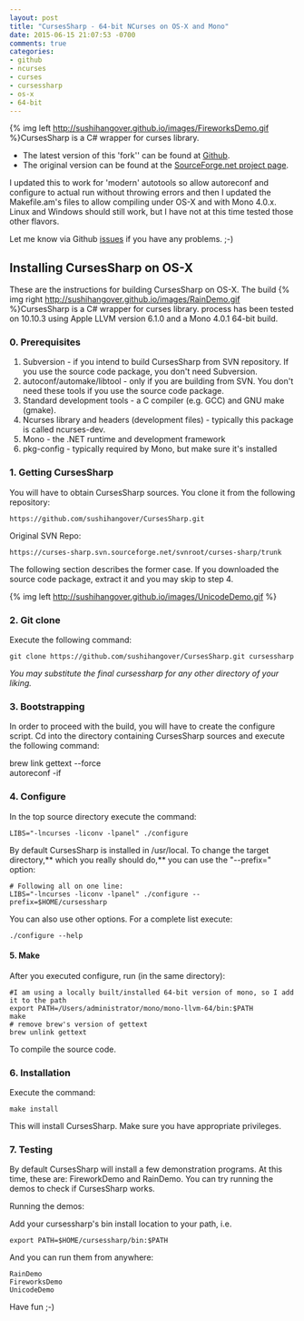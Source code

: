 ```yaml
---
layout: post
title: "CursesSharp - 64-bit NCurses on OS-X and Mono"
date: 2015-06-15 21:07:53 -0700
comments: true
categories: 
- github
- ncurses
- curses
- cursessharp
- os-x
- 64-bit
---
```

{% img left http://sushihangover.github.io/images/FireworksDemo.gif %}CursesSharp is a C# wrapper for curses library. 

* The latest version of this 'fork'' can be found at [Github](https://github.com/sushihangover/CursesSharp).
* The original version can be found at the [SourceForge.net project page](http://sourceforge.net/projects/curses-sharp/).

I updated this to work for 'modern' autotools so allow autoreconf and configure to actual run without throwing errors and then I updated the Makefile.am's files to allow compiling under OS-X and with Mono 4.0.x. Linux and Windows should still work, but I have not at this time tested those other flavors.

Let me know via Github [issues](https://github.com/sushihangover/CursesSharp/issues/new) if you have any problems. ;-)

## Installing CursesSharp on OS-X

These are the instructions for building CursesSharp on OS-X. The build {% img right http://sushihangover.github.io/images/RainDemo.gif %}CursesSharp is a C# wrapper for curses library. 
process has been tested on 10.10.3 using Apple LLVM version 6.1.0 and a Mono 4.0.1 64-bit build.

### 0. Prerequisites

1. Subversion - if you intend to build CursesSharp from SVN repository. If you use the source code package, you don't need Subversion.
2. autoconf/automake/libtool - only if you are building from SVN. You don't need these tools if you use the source code package.
3. Standard development tools - a C compiler (e.g. GCC) and GNU make (gmake).
4. Ncurses library and headers (development files) - typically this package is called ncurses-dev.
5. Mono - the .NET runtime and development framework
6. pkg-config - typically required by Mono, but make sure it's installed

### 1. Getting CursesSharp

You will have to obtain CursesSharp sources. You clone it from the following repository:

    https://github.com/sushihangover/CursesSharp.git

Original SVN Repo:

    https://curses-sharp.svn.sourceforge.net/svnroot/curses-sharp/trunk

The following section describes the former case. If you downloaded the source code package, extract it and you may skip to step 4.

{% img left http://sushihangover.github.io/images/UnicodeDemo.gif %}
### 2. Git clone 

Execute the following command:

    git clone https://github.com/sushihangover/CursesSharp.git cursessharp

*You may substitute the final cursessharp for any other directory of your liking.*

### 3. Bootstrapping

In order to proceed with the build, you will have to create the configure script. Cd into the directory containing CursesSharp sources and execute the following command:

brew link gettext --force    
autoreconf -if

### 4. Configure

In the top source directory execute the command:

    LIBS="-lncurses -liconv -lpanel" ./configure

By default CursesSharp is installed in /usr/local. To change the target directory,** which you really should do,** you can use the "--prefix=" option:

    # Following all on one line:    
    LIBS="-lncurses -liconv -lpanel" ./configure --prefix=$HOME/cursessharp

You can also use other options. For a complete list execute:

    ./configure --help

#### 5. Make

After you executed configure, run (in the same directory):
    
    #I am using a locally built/installed 64-bit version of mono, so I add it to the path
    export PATH=/Users/administrator/mono/mono-llvm-64/bin:$PATH
    make
    # remove brew's version of gettext 
    brew unlink gettext


To compile the source code.

### 6. Installation

Execute the command:

    make install

This will install CursesSharp. Make sure you have appropriate privileges.

### 7. Testing

By default CursesSharp will install a few demonstration programs. At this time, these are: FireworkDemo and RainDemo. You can try running the demos to check if CursesSharp works.

Running the demos:

Add your cursessharp's bin install location to your path, i.e.

    export PATH=$HOME/cursessharp/bin:$PATH

And you can run them from anywhere:

    RainDemo
    FireworksDemo
    UnicodeDemo

Have fun ;-)


